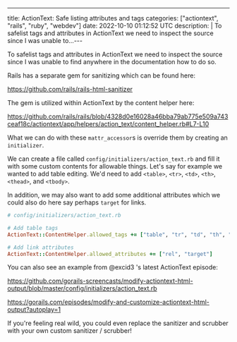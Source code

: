 ---
title: ActionText: Safe listing attributes and tags
categories: ["actiontext", "rails", "ruby", "webdev"]
date: 2022-10-10 01:12:52 UTC
description: |
  To safelist tags and attributes in ActionText we need to inspect the source since I was unable to...---

To safelist tags and attributes in ActionText we need to inspect the source since I was unable to find anywhere in the documentation how to do so.

Rails has a separate gem for sanitizing which can be found here:

https://github.com/rails/rails-html-sanitizer

The gem is utilized within ActionText by the content helper here:

https://github.com/rails/rails/blob/4328d0e16028a46bba79ab775e509a743ceaf18c/actiontext/app/helpers/action_text/content_helper.rb#L7-L10

What we can do with these `mattr_accessor`s is override them by creating an `initializer`.

We can create a file called `config/initializers/action_text.rb` and fill it with some custom contents for allowable things. Let's say for example we wanted to add table editing. We'd need to add `<table>`, `<tr>`, `<td>`, `<th>`, `<thead>`, and `<tbody>`.

In addition, we may also want to add some additional attributes which we could also do here say perhaps `target` for links.


```rb
# config/initializers/action_text.rb

# Add table tags
ActionText::ContentHelper.allowed_tags += ["table", "tr", "td", "th", "thead", "tbody"]

# Add link attributes
ActionText::ContentHelper.allowed_attributes += ["rel", "target"]
``` 

You can also see an example from @excid3 's latest ActionText episode:

https://github.com/gorails-screencasts/modify-actiontext-html-output/blob/master/config/initializers/action_text.rb

https://gorails.com/episodes/modify-and-customize-actiontext-html-output?autoplay=1

If you're feeling real wild, you could even replace the sanitizer and scrubber with your own custom sanitizer / scrubber!